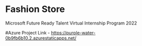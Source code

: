 # Fashion Store

Microsoft Future Ready Talent Virtual Internship Program 2022

#Azure Project Link - https://purple-water-0b9fb6b10.2.azurestaticapps.net/
